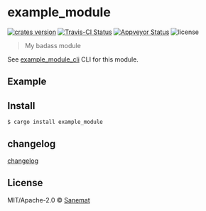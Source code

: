 # example_module

[![crates version][crates-image]][crates-url] [![Travis-CI Status][travis-image]][travis-url] [![Appveyor Status][appveyor-image]][appveyor-url] ![license][license-image]

> My badass module

See [example_module_cli](https://github.com/user/rust-example_cli) CLI for this module.

## Example


## Install

```
$ cargo install example_module
```

## changelog

[changelog](./changelog.md)

## License

MIT/Apache-2.0 © [Sanemat](example.com)

[travis-url]: https://travis-ci.org/user/rust-example
[travis-image]: https://img.shields.io/travis/user/rust-example/master.svg?style=flat-square&label=travis
[appveyor-url]: https://ci.appveyor.com/project/user/rust-example/branch/master
[appveyor-image]: https://img.shields.io/appveyor/ci/user/rust-example/master.svg?style=flat-square&label=appveyor
[crates-url]: https://crates.io/crates/example_module
[crates-image]: https://img.shields.io/crates/v/example_module.svg?style=flat-square
[license-image]: https://img.shields.io/crates/l/example_module.svg?style=flat-square
